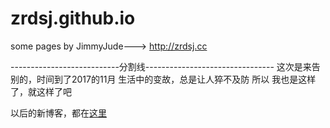 # zrdsj.github.io
some pages by JimmyJude---> http://zrdsj.cc

---------------------------分割线--------------------------------
这次是来告别的，时间到了2017的11月
生活中的变故，总是让人猝不及防
所以
我也是这样了，就这样了吧

以后的新博客，都在[这里](https://github.com/zrdsj/new-blog/issues)
